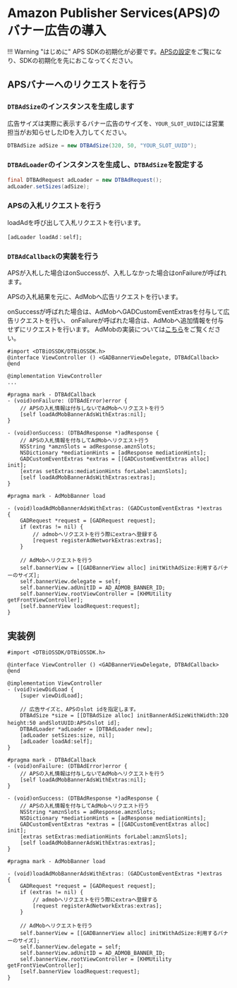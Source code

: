 # Amazon Publisher Services(APS)のバナー広告の導入

!!! Warning "はじめに"
    APS SDKの初期化が必要です。[APSの設定](/aps/init)をご覧になり、SDKの初期化を先におこなってください。

## APSバナーへのリクエストを行う

### `DTBAdSize`のインスタンスを生成します

広告サイズは実際に表示するバナー広告のサイズを、`YOUR_SLOT_UUID`には営業担当がお知らせしたIDを入力してください。
    
```java
DTBAdSize adSize = new DTBAdSize(320, 50, "YOUR_SLOT_UUID");
```

### `DTBAdLoader`のインスタンスを生成し、`DTBAdSize`を設定する

```java
final DTBAdRequest adLoader = new DTBAdRequest();
adLoader.setSizes(adSize);
```

### APSの入札リクエストを行う

loadAdを呼び出して入札リクエストを行います。

```
[adLoader loadAd：self];
```

### `DTBAdCallback`の実装を行う

APSが入札した場合はonSuccessが、入札しなかった場合はonFailureが呼ばれます。

APSの入札結果を元に、AdMobへ広告リクエストを行います。

onSuccessが呼ばれた場合は、AdMobへGADCustomEventExtrasを付与して広告リクエストを行い、
onFailureが呼ばれた場合は、AdMobへ追加情報を付与せずにリクエストを行います。
AdMobの実装については[こちら](/admob#広告の実装)をご覧ください。

```
#import <DTBiOSSDK/DTBiOSSDK.h>
@interface ViewController () <GADBannerViewDelegate, DTBAdCallback>
@end

@implementation ViewController
...

#pragma mark - DTBAdCallback
- (void)onFailure: (DTBAdError)error {
    // APSの入札情報は付与しないでAdMobへリクエストを行う
    [self loadAdMobBannerAdsWithExtras:nil];
}

- (void)onSuccess: (DTBAdResponse *)adResponse {
    // APSの入札情報を付与してAdMobへリクエスト行う
    NSString *amznSlots = adResponse.amznSlots;
    NSDictionary *mediationHints = [adResponse mediationHints];
    GADCustomEventExtras *extras = [[GADCustomEventExtras alloc] init];
    [extras setExtras:mediationHints forLabel:amznSlots];
    [self loadAdMobBannerAdsWithExtras:extras];
}

#pragma mark - AdMobBanner load

- (void)loadAdMobBannerAdsWithExtras: (GADCustomEventExtras *)extras
{
    GADRequest *request = [GADRequest request];
    if (extras != nil) {
        // admobへリクエストを行う際にextraへ登録する
        [request registerAdNetworkExtras:extras];
    }

    // AdMobへリクエストを行う
    self.bannerView = [[GADBannerView alloc] initWithAdSize:利用するバナーのサイズ];
    self.bannerView.delegate = self;
    self.bannerView.adUnitID = AD_ADMOB_BANNER_ID;
    self.bannerView.rootViewController = [KHMUtility getFrontViewController];
    [self.bannerView loadRequest:request];
}
```




## 実装例

```
#import <DTBiOSSDK/DTBiOSSDK.h>

@interface ViewController () <GADBannerViewDelegate, DTBAdCallback>
@end

@implementation ViewController
- (void)viewDidLoad {
    [super viewDidLoad];

    // 広告サイズと、APSのslot idを指定します。
    DTBAdSize *size = [[DTBAdSize alloc] initBannerAdSizeWithWidth:320 height:50 andSlotUUID:APSのslot id];
    DTBAdLoader *adLoader = [DTBAdLoader new];
    [adLoader setSizes:size, nil];
    [adLoader loadAd:self];
}

#pragma mark - DTBAdCallback
- (void)onFailure: (DTBAdError)error {
    // APSの入札情報は付与しないでAdMobへリクエストを行う
    [self loadAdMobBannerAdsWithExtras:nil];
}

- (void)onSuccess: (DTBAdResponse *)adResponse {
    // APSの入札情報を付与してAdMobへリクエスト行う
    NSString *amznSlots = adResponse.amznSlots;
    NSDictionary *mediationHints = [adResponse mediationHints];
    GADCustomEventExtras *extras = [[GADCustomEventExtras alloc] init];
    [extras setExtras:mediationHints forLabel:amznSlots];
    [self loadAdMobBannerAdsWithExtras:extras];
}

#pragma mark - AdMobBanner load

- (void)loadAdMobBannerAdsWithExtras: (GADCustomEventExtras *)extras
{
    GADRequest *request = [GADRequest request];
    if (extras != nil) {
        // admobへリクエストを行う際にextraへ登録する
        [request registerAdNetworkExtras:extras];
    }

    // AdMobへリクエストを行う
    self.bannerView = [[GADBannerView alloc] initWithAdSize:利用するバナーのサイズ];
    self.bannerView.delegate = self;
    self.bannerView.adUnitID = AD_ADMOB_BANNER_ID;
    self.bannerView.rootViewController = [KHMUtility getFrontViewController];
    [self.bannerView loadRequest:request];
}
```